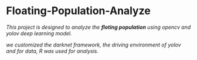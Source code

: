 # Floating-Population-Analyze
<em>
  This project is designed to analyze the <strong>floting population</strong> using opencv and yolov deep learning model.

we customized the darknet framework, the driving environment of yolov and for data, R was used for analysis.

</em>
